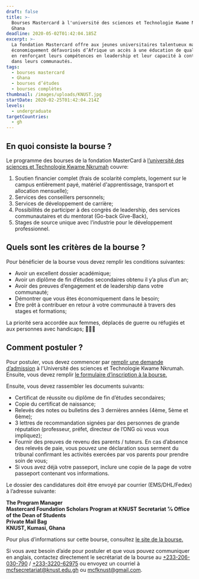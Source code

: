 ```yaml
---
draft: false
title: >-
  Bourses Mastercard à l'université des sciences et Technologie Kwame Nkrumah au
  Ghana
deadline: 2020-05-02T01:42:04.185Z
excerpt: >-
  La fondation Mastercard offre aux jeunes universitaires talentueux mais
  économiquement défavorisés d’Afrique un accès à une éducation de qualité, tout
  en renforçant leurs compétences en leadership et leur capacité à contribuer
  dans leurs communautés.
tags:
  - bourses mastercard
  - Ghana
  - bourses d’études
  - bourses complètes
thumbnail: /images/uploads/KNUST.jpg
startDate: 2020-02-25T01:42:04.214Z
levels:
  - undergraduate
targetCountries:
  - gh
---
```

## En quoi consiste la bourse ?

Le programme des bourses de la fondation MasterCard à <a href="https://mcf.knust.edu.gh/" target="_blank" rel="noopener noreferrer">l’université des sciences et Technologie Kwame Nkrumah</a> couvre:

1. Soutien financier complet (frais de scolarité complets, logement sur le campus entièrement payé, matériel d'apprentissage, transport et allocation mensuelle);
2. Services des conseillers personnels;
3. Services de développement de carrière;
4. Possibilités de participer à des congrès de leadership, des services communautaires et du mentorat (Go-back Give-Back),
5. Stages de source unique avec l’industrie pour le développement professionnel.

## Quels sont les critères de la bourse ?

Pour bénéficier de la bourse vous devez remplir les conditions suivantes:

* Avoir un excellent dossier académique;
* Avoir un diplôme de fin d’études secondaires obtenu il y’a plus d’un an;
* Avoir des preuves d’engagement et de leadership dans votre communauté;
* Démontrer que vous êtes économiquement dans le besoin;
* Être prêt à contribuer en retour à votre communauté à travers des stages et formations;

La priorité sera accordée aux femmes, déplacés de guerre ou réfugiés et aux personnes avec handicaps;

## Comment postuler ?

Pour postuler, vous devez commencer par <a href="https://www.knust.edu.gh/announcements/admissions/admission-candidates-undergraduate-degree-programmes-20202021-academic">remplir une demande d’admission</a> à l'Université des sciences et Technologie Kwame Nkrumah.
Ensuite, vous devez remplir <a href="https://mcf.knust.edu.gh/sites/mcf.knust.edu.gh/files/2020-02/MCFSP%20AT%20KNUST%20APPLICATION%20FORM%202020.pdf" target="_blank" rel="noopener noreferrer">le formulaire d’inscription à la bourse.</a>

Ensuite, vous devez rassembler les documents suivants:

* Certificat de réussite ou diplôme de fin d’études secondaires;
* Copie du certificat de naissance;
* Relevés des notes ou bulletins des 3 dernières années (4ème, 5ème et 6ème);
* 3 lettres de recommandation signées par des personnes de grande réputation (professeur, préfet, directeur de l’ONG où vous vous impliquez);
* Fournir des preuves de revenu des parents / tuteurs. En cas d’absence des relevés de paie, vous pouvez une déclaration sous serment du tribunal confirmant les activités exercées par vos parents pour prendre soin de vous;
* Si vous avez déjà votre passeport, inclure une copie de la page de votre passeport contenant vos informations.

Le dossier des candidatures doit être envoyé par courrier (EMS/DHL/Fedex) à l’adresse suivante:

**The Program Manager**\
**Mastercard Foundation Scholars Program at KNUST Secretariat**
**℅ Office of the Dean of Students**\
**Private Mail Bag**\
**KNUST, Kumasi, Ghana**

Pour plus d’informations sur cette bourse, consultez <a href="https://mcf.knust.edu.gh/announcements/general/call-applications-mastercard-foundation-scholarship-2020" target="_blank" rel="noreferrer noopener">le site de la bourse.</a>

Si vous avez besoin d’aide pour postuler et que vous pouvez communiquer en anglais, contactez directement le secrétariat de la bourse au <a href="tel:+233206030790">+233-206-030-790</a> / <a href="+233322062975">+233-3220-62975</a> ou envoyez un courriel à <a href="mailto:mcfsecretariat@knust.edu.gh">mcfsecretariat@knust.edu.gh</a> ou <a href="mailto:mcfknust@gmail.com">mcfknust@gmail.com</a>.
